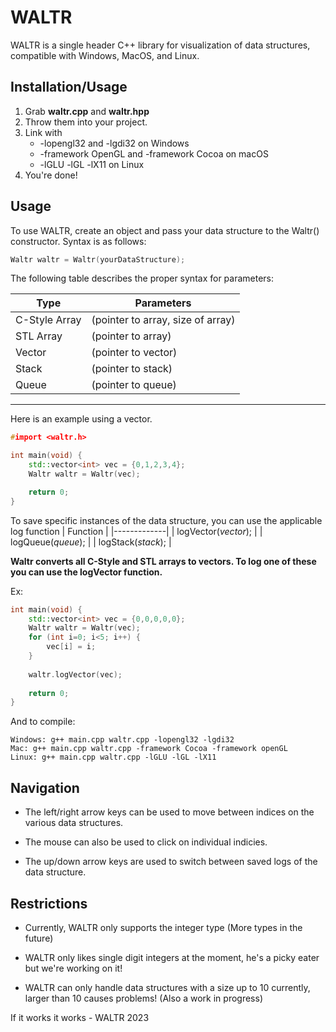# WALTR

WALTR is a single header C++ library for visualization of data structures, compatible with Windows, MacOS, and Linux.

## Installation/Usage

1. Grab  **waltr.cpp** and **waltr.hpp**
2. Throw them into your project.
3. Link with
    - -lopengl32 and -lgdi32 on Windows
    - -framework OpenGL and -framework Cocoa on macOS
    - -lGLU -lGL -lX11 on Linux
4. You're done!

## Usage

To use WALTR, create an object and pass your data structure to the Waltr() constructor. Syntax is as follows:

```C++
Waltr waltr = Waltr(yourDataStructure);
```

The following table describes the proper syntax for parameters:

| Type     | Parameters |
| ----------- | ----------- |
| C-Style Array      | (pointer to array, size of array)     |
| STL Array   | (pointer to array)        |
| Vector      | (pointer to vector)     |
| Stack   | (pointer to stack)        |
| Queue   | (pointer to queue)        |
------

Here is an example using a vector.

```C++
#import <waltr.h>

int main(void) {
	std::vector<int> vec = {0,1,2,3,4};
	Waltr waltr = Waltr(vec);

	return 0;
}
```
To save specific instances of the data structure, you can use the applicable log function
| Function |
|-------------|
| logVector(*vector*); |
| logQueue(*queue*); |
| logStack(*stack*); |

**Waltr converts all C-Style and STL arrays to vectors. To log one of these you can use the logVector function.**

Ex:
```C++
int main(void) {
	std::vector<int> vec = {0,0,0,0,0};
	Waltr waltr = Waltr(vec);
	for (int i=0; i<5; i++) {
		vec[i] = i;
	}
	
	waltr.logVector(vec);
	
	return 0;
}
```


And to compile:

```
Windows: g++ main.cpp waltr.cpp -lopengl32 -lgdi32
Mac: g++ main.cpp waltr.cpp -framework Cocoa -framework openGL
Linux: g++ main.cpp waltr.cpp -lGLU -lGL -lX11
```
## Navigation

- The left/right arrow keys can be used to move between indices on the various data structures.

- The mouse can also be used to click on individual indicies.

- The up/down arrow keys are used to switch between saved logs of the data structure.

## Restrictions

- Currently, WALTR only supports the integer type (More types in the future)

- WALTR only likes single digit integers at the moment, he's a picky eater but we're working on it!

- WALTR can only handle data structures with a size up to 10 currently, larger than 10 causes problems! (Also a work in progress)



If it works it works - WALTR 2023